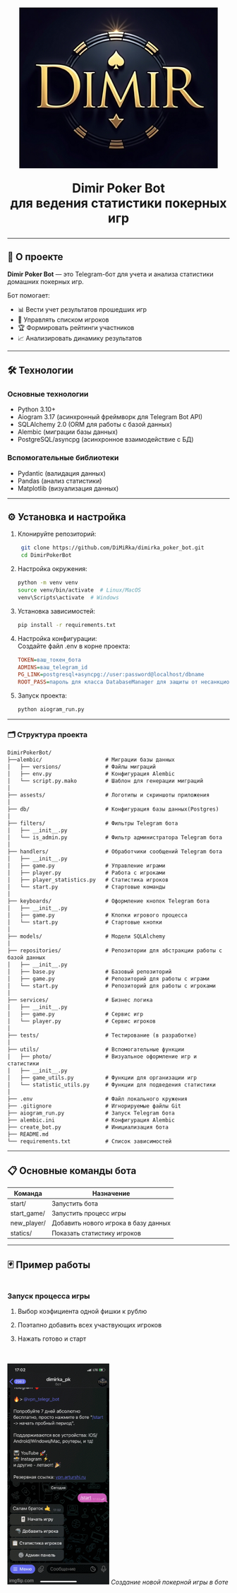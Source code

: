 <h1 align="center">
<img src="assets/logo.png" width="450" align="center">

Dimir Poker Bot <br>
для ведения статистики покерных игр

</h1>

---
## 📝 О проекте
**Dimir Poker Bot** — это Telegram-бот для учета и анализа статистики домашних покерных игр.

Бот помогает:
- 📊 Вести учет результатов прошедших игр
- 👥 Управлять списком игроков
- 🏆 Формировать рейтинги участников
- 📈 Анализировать динамику результатов
---
## 🛠️ Технологии
### Основные технологии
- Python 3.10+
- Aiogram 3.17 (асинхронный фреймворк для Telegram Bot API)
- SQLAlchemy 2.0 (ORM для работы с базой данных)
- Alembic (миграции базы данных)
- PostgreSQL/asyncpg (асинхронное взаимодействие с БД)
### Вспомогательные библиотеки
- Pydantic (валидация данных)
- Pandas (анализ статистики)
- Matplotlib (визуализация данных)
---
## ⚙️ Установка и настройка
1. Клонируйте репозиторий:
   ```bash
    git clone https://github.com/DiMiRka/dimirka_poker_bot.git
    cd DimirPokerBot
   ```
2. Настройка окружения:
    ```bash
    python -m venv venv
    source venv/bin/activate  # Linux/MacOS
    venv\Scripts\activate  # Windows
   ```
3. Установка зависимостей:
    ```bash
    pip install -r requirements.txt
   ```
4. Настройка конфигурации:\
Создайте файл .env в корне проекта:
    ```ini
    TOKEN=ваш_токен_бота
    ADMINS=ваш_telegram_id
    PG_LINK=postgresql+asyncpg://user:password@localhost/dbname
    ROOT_PASS=пароль для класса DatabaseManager для защиты от несанкционированного доступа
   ```
5. Запуск проекта:
    ```bash
    python aiogram_run.py
   ```
---
### 🗂 Структура проекта
```
DimirPokerBot/
├──alembic/                    # Миграции базы данных
│   ├── versions/              # Файлы миграций
│   ├── env.py                 # Конфигурация Alembic
│   └── script.py.mako         # Шаблон для генерации миграций
│
├── assests/                   # Логотипы и скриншоты приложения 
│
├── db/                        # Конфигурация базы данных(Postgres)
│
├── filters/                   # Фильтры Telegram бота
│   ├── __init__.py
│   └── is_admin.py            # Фильтр администратора Telegram бота
│
├── handlers/                  # Обработчики сообщений Telegram бота
│   ├── __init__.py
│   ├── game.py                # Управление играми
│   ├── player.py              # Работа с игроками
│   ├── player_statistics.py   # Статистика игроков 
│   └── start.py               # Стартовые команды
│
├── keyboards/                 # Оформление кнопок Telegram бота
│   ├── __init__.py
│   ├── game.py                # Кпопки игрового процесса 
│   └── start.py               # Стартовые кнопки
│
├── models/                    # Модели SQLAlchemy
│
├── repositories/              # Репозитории для абстракции работы с базой данных
│   ├── __init__.py
│   ├── base.py                # Базовый репозиторий
│   ├── game.py                # Репозиторий для работы с играми
│   └── start.py               # Репозиторий для работы с игроками
│
├── services/                  # Бизнес логика
│   ├── __init__.py
│   ├── game.py                # Сервис игр
│   └── player.py              # Сервис игроков
│
├── tests/                     # Тестирование (в разработке)
│
├── utils/                     # Вспомогательные функции
│   ├── photo/                 # Визуальное оформление игр и статистики
│   ├── __init__.py
│   ├── game_utils.py          # Функции для организации игр
│   └── statistic_utils.py     # Функции для подведения статистики
│
├── .env                       # Файл локального кружения
├── .gitignore                 # Игнорируемые файлы Git
├── aiogram_run.py             # Запуск Telegram бота
├── alembic.ini                # Конфигурация Alembic
├── create_bot.py              # Инициализация бота
├── README.md
└── requirements.txt           # Список зависимостей
```
---
## 📋 Основные команды бота
| Команда     | Назначение                           |
|-------------|--------------------------------------|
| start/      | Запустить бота                       |
| start_game/ | Запустить процесс игры               |
| new_player/ | Добавить нового игрока в базу данных |
| statics/    | Показать статистику игроков          |

---
## 🃏 Пример работы

<div style="display: flex; flex-wrap: wrap; gap: 20px; ">
   <div style="flex: 1; min-width: 300px;">

### Запуск процесса игры
1. Выбор коэфициента одной фишки к рублю
2. Поэтапно добавить всех участвующих игроков 
3. Нажать готово и старт

   </div>
   <div style="flex: 1; min-width: 200px;">

![Как создать новую игру](assets/demo/start_game.gif)
*Создание новой покерной игры в боте*

   </div>
</div>